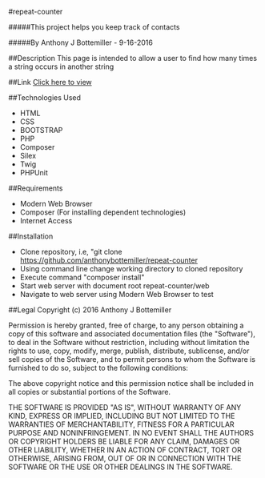 #repeat-counter

#####This project helps you keep track of contacts

#####By Anthony J Bottemiller - 9-16-2016

##Description
This page is intended to allow a user to find how many times a string occurs in another string

##Link
[Click here to view](http://www.anthonybottemiller.com)

##Technologies Used
* HTML
* CSS
* BOOTSTRAP
* PHP
* Composer
* Silex
* Twig
* PHPUnit

##Requirements
* Modern Web Browser
* Composer (For installing dependent technologies)
* Internet Access

##Installation
* Clone repository, i.e, "git clone https://github.com/anthonybottemiller/repeat-counter
* Using command line change working directory to cloned repository
* Execute command "composer install"
* Start web server with document root repeat-counter/web
* Navigate to web server using Modern Web Browser to test

##Legal
Copyright (c) 2016 Anthony J Bottemiller

Permission is hereby granted, free of charge, to any person obtaining a copy of this software and associated documentation files (the "Software"), to deal in the Software without restriction, including without limitation the rights to use, copy, modify, merge, publish, distribute, sublicense, and/or sell copies of the Software, and to permit persons to whom the Software is furnished to do so, subject to the following conditions:

The above copyright notice and this permission notice shall be included in all copies or substantial portions of the Software.

THE SOFTWARE IS PROVIDED "AS IS", WITHOUT WARRANTY OF ANY KIND, EXPRESS OR IMPLIED, INCLUDING BUT NOT LIMITED TO THE WARRANTIES OF MERCHANTABILITY, FITNESS FOR A PARTICULAR PURPOSE AND NONINFRINGEMENT. IN NO EVENT SHALL THE AUTHORS OR COPYRIGHT HOLDERS BE LIABLE FOR ANY CLAIM, DAMAGES OR OTHER LIABILITY, WHETHER IN AN ACTION OF CONTRACT, TORT OR OTHERWISE, ARISING FROM, OUT OF OR IN CONNECTION WITH THE SOFTWARE OR THE USE OR OTHER DEALINGS IN THE SOFTWARE.